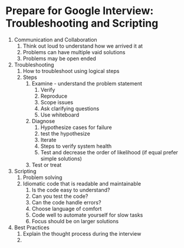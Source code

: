 # Prepare for Google Interview: Troubleshooting and Scripting #
1. Communication and Collaboration
	1. Think out loud to understand how we arrived it at
	2. Problems can have multiple vaid solutions
	3. Problems may be open ended
2. Troubleshooting
	1. How to troubleshoot using logical steps
	2. Steps
		1. Examine - understand the problem statement
			1. Verify
			2. Reproduce
			3. Scope issues
			4. Ask clarifying questions
			5. Use whiteboard
		2. Diagnose
			1. Hypothesize cases for failure
			2. test the hypothesize
			3. Iterate
			4. Steps to verify system health
			5. Test and decrease the order of likelihood (if equal prefer simple solutions)
		3. Test or treat
3. Scripting
	1. Problem solving
	2. Idiomatic code that is readable and maintainable
		1. Is the code easy to understand?
		2. Can you test the code?
		3. Can the code handle errors?
		4. Choose language of comfort
		5. Code well to automate yourself for slow tasks
		6. Focus should be on larger solutions
4. Best Practices
	1. Explain the thought process during the interview
	2. 